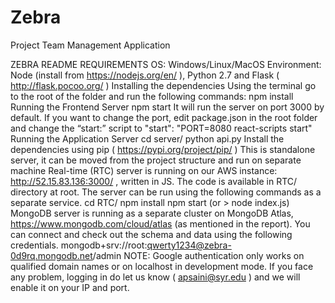 # Zebra
Project Team Management Application



ZEBRA
README
REQUIREMENTS
OS: Windows/Linux/MacOS
Environment: Node (install from https://nodejs.org/en/ ), Python 2.7 and Flask
( http://flask.pocoo.org/ )
Installing the dependencies
Using the terminal go to the root of the folder and run the following commands:
npm install
Running the Frontend Server
npm start
It will run the server on port 3000 by default. If you want to change the port, edit
package.json in the root folder and change the “start:” script to "start": "PORT=8080
react-scripts start"
Running the Application Server
cd server/
python api.py
Install the dependencies using pip ( https://pypi.org/project/pip/ )
This is standalone server, it can be moved from the project structure and run on separate
machine
Real-time (RTC) server is running on our AWS instance: http://52.15.83.136:3000/ , written
in JS. The code is available in RTC/ directory at root. The server can be run using the
following commands as a separate service.
cd RTC/
npm install
npm start (or > node index.js)
MongoDB server is running as a separate cluster on MongoDB Atlas,
https://www.mongodb.com/cloud/atlas (as mentioned in the report).
You can connect and check out the schema and data using the following credentials.
mongodb+srv://root:qwerty1234@zebra-0d9rq.mongodb.net/admin
NOTE: Google authentication only works on qualified domain names or on localhost in
development mode. If you face any problem, logging in do let us know ( apsaini@syr.edu )
and we will enable it on your IP and port.
